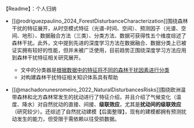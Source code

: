 【Readme】：个人归纳

-  [[@rodriguezpaulino_2024_ForestDisturbanceCharacterization]]围绕森林干扰的特征展开，从时空模式特征（光谱-时间、空间）、预测因子（光谱、空间、地形）、数据融合方法（三类）、分类方法、数据可获得性五个维度综述了森林干扰。此外，文中提到先进的深度学习方法在数据融合、数据分类上已被证实拥有较好的性能，但并未被广泛使用，目前趋势正围绕深度学习方法应用到森林干扰特征相关研究展开。
	- 文中的分类器是<u>根据数据中的特征将不同的森林干扰因素进行分类</u>
	- 对构建森林干扰特征相关知识体系具有帮助


- [[@machadonunesromeiro_2022_NaturalDisturbancesRisks]]围绕欧洲温带森林和北方森林常发生的扰动进行了特征介绍，并且介绍了气候变化（温度、降水）对自然扰动的直接、间接、**级联效应**，尤其是**扰动间的级联效应**（研究较少）。还综述了自然扰动建模【后面整理】，现有的建模都拥有预测扰动发生的能力，但受限于需依赖以往受损数据。